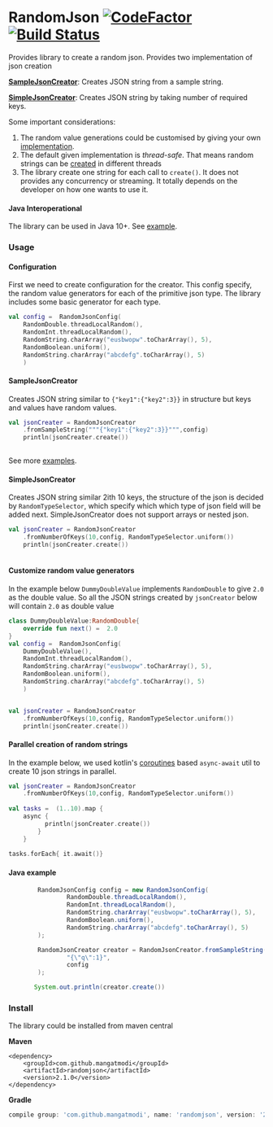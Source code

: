 # RandomJson [![CodeFactor](https://www.codefactor.io/repository/github/mangatmodi/randomjson/badge)](https://www.codefactor.io/repository/github/mangatmodi/randomjson) [![Build Status](https://travis-ci.com/mangatmodi/RandomJson.svg?branch=master)](https://travis-ci.com/mangatmodi/RandomJson)

Provides library to create a random json. Provides two implementation of json creation

**[SampleJsonCreator](#SampleJsonCreator)**: Creates JSON string from a sample string.

**[SimpleJsonCreator](#SimpleJsonCreator)**: Creates JSON string by taking number of required keys.

Some important considerations:
1. The random value generations could be customised by giving your own [implementation](#Overloaded-random-generator).
2. The default given implementation is _thread-safe_. That means random strings can be [created](#Parallel-creation-of-random-strings) in different threads
3. The library create one string for each call to `create()`. It does not provides any concurrency or streaming. It totally depends on the developer on how one 
wants to use it.    

#### Java Interoperational
The library can be used in Java 10+. See [example](#Java-example).   
### Usage
#### Configuration
First we need to create configuration for the creator. This config specify, the random value generators for each of the 
primitive json type. The library includes some basic generator for each type.
```kotlin
val config =  RandomJsonConfig(
    RandomDouble.threadLocalRandom(),
    RandomInt.threadLocalRandom(),
    RandomString.charArray("eusbwopw".toCharArray(), 5),
    RandomBoolean.uniform(),
    RandomString.charArray("abcdefg".toCharArray(), 5)
    )

```

#### SampleJsonCreator
Creates JSON string similar to `{"key1":{"key2":3}}` in structure but keys and values have random values.
```kotlin
val jsonCreater = RandomJsonCreator
    .fromSampleString("""{"key1":{"key2":3}}""",config)
    println(jsonCreater.create())            
    
```
See more [examples](https://github.com/mangatmodi/RandomJson/blob/master/examples/).
#### SimpleJsonCreator 
Creates JSON string similar 2ith 10 keys, the structure of the json is decided by `RandomTypeSelector`,
which specify which which type of json field will be added next. SimpleJsonCreator does not support 
arrays or nested json. 

```kotlin
val jsonCreater = RandomJsonCreator
    .fromNumberOfKeys(10,config, RandomTypeSelector.uniform())
    println(jsonCreater.create())            
    
```
#### Customize random value generators

In the example below `DummyDoubleValue` implements `RandomDouble` to give `2.0`
as the double value. So all the JSON strings created by `jsonCreator` below will contain `2.0` as double value
```kotlin
class DummyDoubleValue:RandomDouble{
    override fun next() =  2.0
}
val config =  RandomJsonConfig(
    DummyDoubleValue(),
    RandomInt.threadLocalRandom(),
    RandomString.charArray("eusbwopw".toCharArray(), 5),
    RandomBoolean.uniform(),
    RandomString.charArray("abcdefg".toCharArray(), 5)
    )


val jsonCreater = RandomJsonCreator
    .fromNumberOfKeys(10,config, RandomTypeSelector.uniform())
    println(jsonCreater.create())            

```

#### Parallel creation of random strings
In the example below, we used kotlin's [coroutines](https://kotlinlang.org/docs/reference/coroutines/coroutines-guide.html)
 based `async-await` util to create 10 json strings in parallel.
```kotlin
val jsonCreater = RandomJsonCreator
    .fromNumberOfKeys(10,config, RandomTypeSelector.uniform())
            
val tasks =  (1..10).map {
    async {
          println(jsonCreater.create())
        }
    }
    
tasks.forEach{ it.await()}

```

#### Java example
```java
        RandomJsonConfig config = new RandomJsonConfig(
                RandomDouble.threadLocalRandom(),
                RandomInt.threadLocalRandom(),
                RandomString.charArray("eusbwopw".toCharArray(), 5),
                RandomBoolean.uniform(),
                RandomString.charArray("abcdefg".toCharArray(), 5)
        );

        RandomJsonCreator creator = RandomJsonCreator.fromSampleString(
                "{\"q\":1}",
                config
        );

       System.out.println(creator.create())
```
### Install
The library could be installed from maven central

**Maven**
```maven
<dependency>
    <groupId>com.github.mangatmodi</groupId>
    <artifactId>randomjson</artifactId>
    <version>2.1.0</version>
</dependency>

```

**Gradle**
```gradle
compile group: 'com.github.mangatmodi', name: 'randomjson', version: '2.1.0'
```




